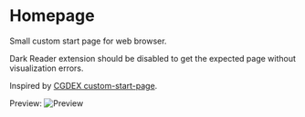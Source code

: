 # Homepage

Small custom start page for web browser.

Dark Reader extension should be disabled to get the expected page without visualization errors.

Inspired by [CGDEX custom-start-page](https://github.com/CGDEX/custom-start-page).

Preview:
![Preview](../images/preview.png)